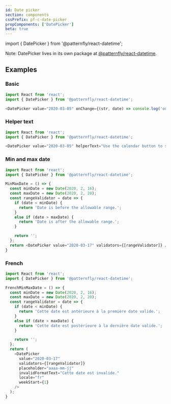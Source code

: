 ```yaml
---
id: Date picker
section: components
cssPrefix: pf-c-date-picker
propComponents: ['DatePicker']
beta: true
---
```


import { DatePicker } from '@patternfly/react-datetime';

Note: DatePicker lives in its own package at [@patternfly/react-datetime](https://www.npmjs.com/package/@patternfly/react-datetime).

## Examples
### Basic
```js
import React from 'react';
import { DatePicker } from '@patternfly/react-datetime';

<DatePicker value="2020-03-05" onChange={(str, date) => console.log('onChange', str, date)} />
```

### Helper text
```js
import React from 'react';
import { DatePicker } from '@patternfly/react-datetime';

<DatePicker value="2020-03-05" helperText="Use the calendar button to select a date." />
```

### Min and max date
```js
import React from 'react';
import { DatePicker } from '@patternfly/react-datetime';

MinMaxDate = () => {
  const minDate = new Date(2020, 2, 16);
  const maxDate = new Date(2020, 2, 20);
  const rangeValidator = date => {
    if (date < minDate) {
      return 'Date is before the allowable range.';
    }
    else if (date > maxDate) {
      return 'Date is after the allowable range.';
    }

    return '';
  };
  return <DatePicker value="2020-03-17" validators={[rangeValidator]} />;
}
```

### French

```js
import React from 'react';
import { DatePicker } from '@patternfly/react-datetime';

FrenchMinMaxDate = () => {
  const minDate = new Date(2020, 2, 16);
  const maxDate = new Date(2020, 2, 20);
  const rangeValidator = date => {
    if (date < minDate) {
      return 'Cette date est antérieure à la première date valide.';
    }
    else if (date > maxDate) {
      return 'Cette date est postérieure à la dernière date valide.';
    }

    return '';
  };
  return (
    <DatePicker
      value="2020-03-17"
      validators={[rangeValidator]}
      placeholder="aaaa-mm-jj"
      invalidFormatText="Cette date est invalide."
      locale="fr"
      weekStart={1}
    />
  );
}
```
